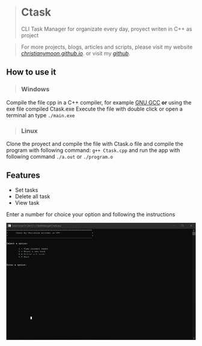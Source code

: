 > # Ctask
> CLI Task Manager for organizate every day, proyect writen in C++ as project

> For more projects, blogs, articles and scripts, please visit my website *[christianymoon.github.io](https://christianymoon.github.io)*. or visit my *[github](github.com/christianymoon)*.

## How to use it
> ### Windows 
Compile the file cpp in a C++ compiler, for example [GNU GCC](https://gcc.gnu.org/) **or** using the exe file compiled Ctask.exe
Execute the file with double click or open a terminal an type <code>./main.exe</code>

> ### Linux 
Clone the proyect and compile the file with Ctask.o file and compile the program with following command: <code>g++ Ctask.cpp</code>
and run the app with following command <code>./a.out</code> or <code>./program.o</code>

## Features
* Set tasks 
* Delete all task
* View task 

Enter a number for choice your option and following the instructions

![Example](/Screenshots/example.png)







